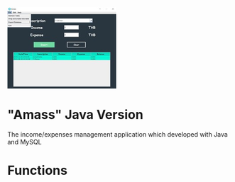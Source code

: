 ![alt text](https://github.com/SlickleZ/amass-java/blob/main/res/Amass_Java.jpg?raw=true)
# "Amass" Java Version
The income/expenses management application which developed with Java and MySQL

# Functions
